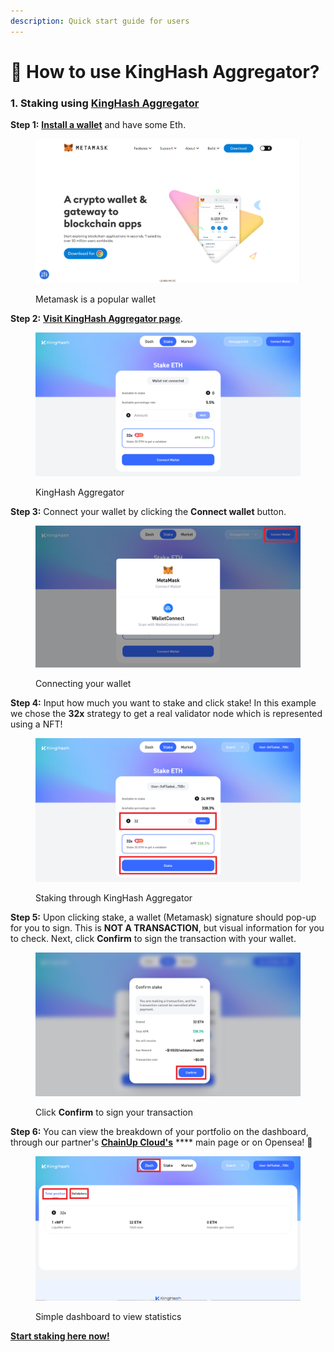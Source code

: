 ```yaml
---
description: Quick start guide for users
---
```


# 🍧 How to use KingHash Aggregator?

### 1.  Staking using [KingHash Aggregator](https://www.kinghash.com/)

**Step 1:** [**Install a wallet**](https://metamask.io/) and have some Eth.

<figure><img src="../../.gitbook/assets/Capture.PNG" alt=""><figcaption><p>Metamask is a popular wallet</p></figcaption></figure>

**Step 2:** [**Visit KingHash Aggregator page**](https://www.kinghash.com/).

<figure><img src="../../.gitbook/assets/kinghashfullsite.png" alt=""><figcaption><p>KingHash Aggregator</p></figcaption></figure>

**Step 3:** Connect your wallet by clicking the **Connect wallet** button.

<figure><img src="../../.gitbook/assets/kinghashconnect.png" alt=""><figcaption><p>Connecting your wallet</p></figcaption></figure>

**Step 4:** Input how much you want to stake and click stake! In this example we chose the **32x** strategy to get a real validator node which is represented using a NFT!

<figure><img src="../../.gitbook/assets/kinghashstake.png" alt=""><figcaption><p>Staking through KingHash Aggregator</p></figcaption></figure>

**Step 5:** Upon clicking stake, a wallet (Metamask) signature should pop-up for you to sign. This is **NOT A TRANSACTION**, but visual information for you to check. Next, click **Confirm** to sign the transaction with your wallet.

<figure><img src="../../.gitbook/assets/kinghashconfirm (1).png" alt=""><figcaption><p>Click <strong>Confirm</strong> to sign your transaction</p></figcaption></figure>

**Step 6:** You can view the breakdown of your portfolio on the dashboard, through our partner's [**ChainUp Cloud's**](https://cloud.chainup.com/app/eth2.0) **** main page or on Opensea! :ship:

<figure><img src="../../.gitbook/assets/kinghashdash.png" alt=""><figcaption><p>Simple dashboard to view statistics</p></figcaption></figure>

****[**Start staking here now!**](https://www.kinghash.com/)****
